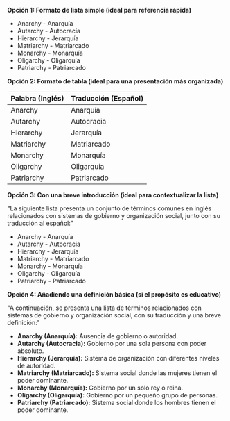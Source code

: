 
**Opción 1: Formato de lista simple (ideal para referencia rápida)**

*   Anarchy - Anarquía
*   Autarchy - Autocracia
*   Hierarchy - Jerarquía
*   Matriarchy - Matriarcado
*   Monarchy - Monarquía
*   Oligarchy - Oligarquía
*   Patriarchy - Patriarcado

**Opción 2: Formato de tabla (ideal para una presentación más organizada)**

| Palabra (Inglés) | Traducción (Español) |
|--------------------|----------------------|
| Anarchy            | Anarquía             |
| Autarchy           | Autocracia           |
| Hierarchy          | Jerarquía            |
| Matriarchy         | Matriarcado          |
| Monarchy           | Monarquía            |
| Oligarchy          | Oligarquía           |
| Patriarchy         | Patriarcado          |

**Opción 3: Con una breve introducción (ideal para contextualizar la lista)**

"La siguiente lista presenta un conjunto de términos comunes en inglés relacionados con sistemas de gobierno y organización social, junto con su traducción al español:"

*   Anarchy - Anarquía
*   Autarchy - Autocracia
*   Hierarchy - Jerarquía
*   Matriarchy - Matriarcado
*   Monarchy - Monarquía
*   Oligarchy - Oligarquía
*   Patriarchy - Patriarcado

**Opción 4: Añadiendo una definición básica (si el propósito es educativo)**

"A continuación, se presenta una lista de términos relacionados con sistemas de gobierno y organización social, con su traducción y una breve definición:"

*   **Anarchy (Anarquía):**  Ausencia de gobierno o autoridad.
*   **Autarchy (Autocracia):** Gobierno por una sola persona con poder absoluto.
*   **Hierarchy (Jerarquía):** Sistema de organización con diferentes niveles de autoridad.
*   **Matriarchy (Matriarcado):** Sistema social donde las mujeres tienen el poder dominante.
*   **Monarchy (Monarquía):** Gobierno por un solo rey o reina.
*   **Oligarchy (Oligarquía):** Gobierno por un pequeño grupo de personas.
*   **Patriarchy (Patriarcado):** Sistema social donde los hombres tienen el poder dominante.
